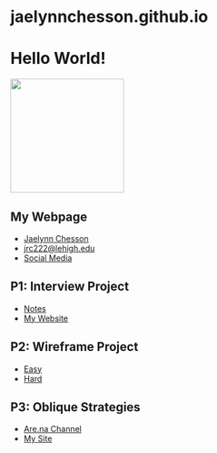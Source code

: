 # jaelynnchesson.github.io
<!DOCTYPE html>
<html>
  <head>
    <meta charset="UTF-8">
    <title>My Portfolio Website</title>
    <link rel="stylesheet" href="style.css">
    <meta name="INDEX" content="INDEX,FOLLOW">
    <meta name="description" content="Lehigh University DES 070 Website">
    
  </head>
<body>
  <h1>Hello World!</h1>
  
  <img src="https://cdn.glitch.com/0648f15e-7036-4ca0-8316-92fba02bacaa%2Fglobe.png?v=1629920652846" width="200">
  
  
  <h2>My Webpage</h2>
    <ul>
      <li><a href="#">Jaelynn Chesson</a></li>
      <li><a href="#">jrc222@lehigh.edu</a></li>
      <li><a href="#">Social Media</a></li>
    </ul>
  
  <h2> P1: Interview Project</h2>
    <ul>
      <li><a href="notes.html">Notes</a></li>
      <li><a href="#">My Website</a></li>
    </ul>
  
  <h2> P2: Wireframe Project</h2>
    <ul>
      <li><a href="#">Easy</a></li>
      <li><a href="#">Hard</a></li>
    </ul>
  
  <h2> P3: Oblique Strategies</h2>
    <ul>
      <li><a href="#">Are.na Channel</a></li>
      <li><a href="#">My Site</a></li>
    </ul>
  
  
  
  
  
  
  
  </body>
</html>

